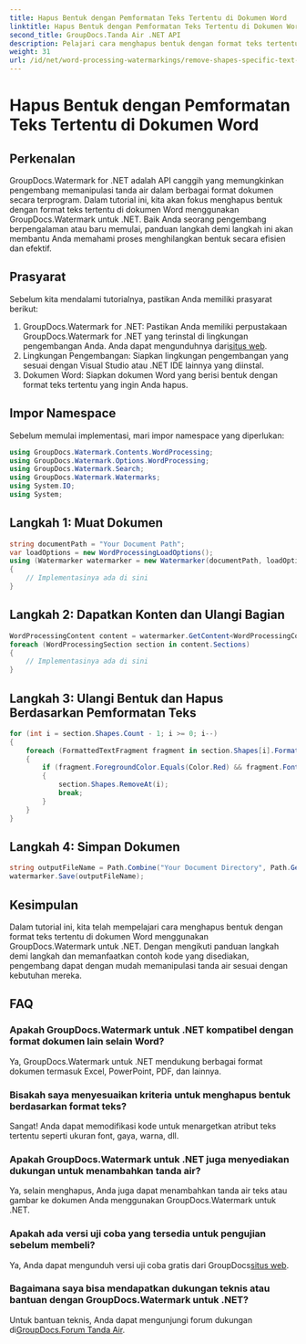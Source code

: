 ```yaml
---
title: Hapus Bentuk dengan Pemformatan Teks Tertentu di Dokumen Word
linktitle: Hapus Bentuk dengan Pemformatan Teks Tertentu di Dokumen Word
second_title: GroupDocs.Tanda Air .NET API
description: Pelajari cara menghapus bentuk dengan format teks tertentu di dokumen Word menggunakan GroupDocs.Watermark untuk .NET. Ikuti panduan kami untuk manipulasi tanda air yang efisien.
weight: 31
url: /id/net/word-processing-watermarkings/remove-shapes-specific-text-formatting-word-docs/
---
```


# Hapus Bentuk dengan Pemformatan Teks Tertentu di Dokumen Word

## Perkenalan
GroupDocs.Watermark for .NET adalah API canggih yang memungkinkan pengembang memanipulasi tanda air dalam berbagai format dokumen secara terprogram. Dalam tutorial ini, kita akan fokus menghapus bentuk dengan format teks tertentu di dokumen Word menggunakan GroupDocs.Watermark untuk .NET. Baik Anda seorang pengembang berpengalaman atau baru memulai, panduan langkah demi langkah ini akan membantu Anda memahami proses menghilangkan bentuk secara efisien dan efektif.
## Prasyarat
Sebelum kita mendalami tutorialnya, pastikan Anda memiliki prasyarat berikut:
1.  GroupDocs.Watermark for .NET: Pastikan Anda memiliki perpustakaan GroupDocs.Watermark for .NET yang terinstal di lingkungan pengembangan Anda. Anda dapat mengunduhnya dari[situs web](https://releases.groupdocs.com/Watermark/net/).
2. Lingkungan Pengembangan: Siapkan lingkungan pengembangan yang sesuai dengan Visual Studio atau .NET IDE lainnya yang diinstal.
3. Dokumen Word: Siapkan dokumen Word yang berisi bentuk dengan format teks tertentu yang ingin Anda hapus.

## Impor Namespace
Sebelum memulai implementasi, mari impor namespace yang diperlukan:
```csharp
using GroupDocs.Watermark.Contents.WordProcessing;
using GroupDocs.Watermark.Options.WordProcessing;
using GroupDocs.Watermark.Search;
using GroupDocs.Watermark.Watermarks;
using System.IO;
using System;
```
## Langkah 1: Muat Dokumen
```csharp
string documentPath = "Your Document Path";
var loadOptions = new WordProcessingLoadOptions();
using (Watermarker watermarker = new Watermarker(documentPath, loadOptions))
{
    // Implementasinya ada di sini
}
```
## Langkah 2: Dapatkan Konten dan Ulangi Bagian
```csharp
WordProcessingContent content = watermarker.GetContent<WordProcessingContent>();
foreach (WordProcessingSection section in content.Sections)
{
    // Implementasinya ada di sini
}
```
## Langkah 3: Ulangi Bentuk dan Hapus Berdasarkan Pemformatan Teks
```csharp
for (int i = section.Shapes.Count - 1; i >= 0; i--)
{
    foreach (FormattedTextFragment fragment in section.Shapes[i].FormattedTextFragments)
    {
        if (fragment.ForegroundColor.Equals(Color.Red) && fragment.Font.FamilyName == "Arial")
        {
            section.Shapes.RemoveAt(i);
            break;
        }
    }
}
```
## Langkah 4: Simpan Dokumen
```csharp
string outputFileName = Path.Combine("Your Document Directory", Path.GetFileName(documentPath));
watermarker.Save(outputFileName);
```

## Kesimpulan
Dalam tutorial ini, kita telah mempelajari cara menghapus bentuk dengan format teks tertentu di dokumen Word menggunakan GroupDocs.Watermark untuk .NET. Dengan mengikuti panduan langkah demi langkah dan memanfaatkan contoh kode yang disediakan, pengembang dapat dengan mudah memanipulasi tanda air sesuai dengan kebutuhan mereka.
## FAQ
### Apakah GroupDocs.Watermark untuk .NET kompatibel dengan format dokumen lain selain Word?
Ya, GroupDocs.Watermark untuk .NET mendukung berbagai format dokumen termasuk Excel, PowerPoint, PDF, dan lainnya.
### Bisakah saya menyesuaikan kriteria untuk menghapus bentuk berdasarkan format teks?
Sangat! Anda dapat memodifikasi kode untuk menargetkan atribut teks tertentu seperti ukuran font, gaya, warna, dll.
### Apakah GroupDocs.Watermark untuk .NET juga menyediakan dukungan untuk menambahkan tanda air?
Ya, selain menghapus, Anda juga dapat menambahkan tanda air teks atau gambar ke dokumen Anda menggunakan GroupDocs.Watermark untuk .NET.
### Apakah ada versi uji coba yang tersedia untuk pengujian sebelum membeli?
 Ya, Anda dapat mengunduh versi uji coba gratis dari GroupDocs[situs web](https://releases.groupdocs.com/).
### Bagaimana saya bisa mendapatkan dukungan teknis atau bantuan dengan GroupDocs.Watermark untuk .NET?
 Untuk bantuan teknis, Anda dapat mengunjungi forum dukungan di[GroupDocs.Forum Tanda Air](https://forum.groupdocs.com/c/watermark/19).